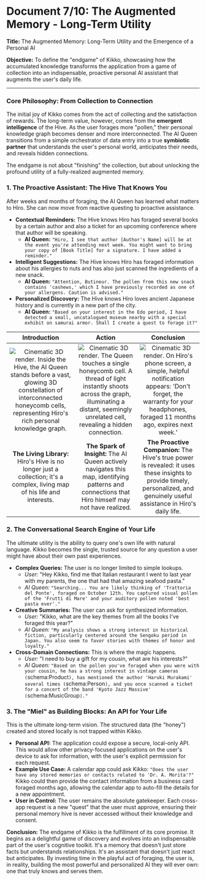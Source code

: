 # Document 7/10: The Augmented Memory - Long-Term Utility

**Title:** The Augmented Memory: Long-Term Utility and the Emergence of a Personal AI

**Objective:** To define the "endgame" of Kikko, showcasing how the accumulated knowledge transforms the application from a game of collection into an indispensable, proactive personal AI assistant that augments the user's daily life.

---

### **Core Philosophy: From Collection to Connection**

The initial joy of Kikko comes from the act of collecting and the satisfaction of rewards. The long-term value, however, comes from the **emergent intelligence** of the Hive. As the user forages more "pollen," their personal knowledge graph becomes denser and more interconnected. The AI Queen transitions from a simple orchestrator of data entry into a true **symbiotic partner** that understands the user's personal world, anticipates their needs, and reveals hidden connections.

The endgame is not about "finishing" the collection, but about unlocking the profound utility of a fully-realized augmented memory.

### **1. The Proactive Assistant: The Hive That Knows You**

After weeks and months of foraging, the AI Queen has learned what matters to Hiro. She can now move from reactive questing to proactive assistance.

*   **Contextual Reminders:** The Hive knows Hiro has foraged several books by a certain author and also a ticket for an upcoming conference where that author will be speaking.
    *   **AI Queen:** `"Hiro, I see that author [Author's Name] will be at the event you're attending next week. You might want to bring your copy of [Book Title] for a signature. I have added a reminder."`
*   **Intelligent Suggestions:** The Hive knows Hiro has foraged information about his allergies to nuts and has also just scanned the ingredients of a new snack.
    *   **AI Queen:** `"Attention, Butineur. The pollen from this new snack contains 'cashews,' which I have previously recorded as one of your allergens. Caution is advised."`
*   **Personalized Discovery:** The Hive knows Hiro loves ancient Japanese history and is currently in a new part of the city.
    *   **AI Queen:** `"Based on your interest in the Edo period, I have detected a small, uncatalogued museum nearby with a special exhibit on samurai armor. Shall I create a quest to forage it?"`

| Introduction | Action | Conclusion |
| :---: | :---: | :---: |
| <img src="illustrations/longterm_intro.png" alt="Cinematic 3D render. Inside the Hive, the AI Queen stands before a vast, glowing 3D constellation of interconnected honeycomb cells, representing Hiro's rich personal knowledge graph."> | <img src="illustrations/longterm_action.png" alt="Cinematic 3D render. The Queen touches a single honeycomb cell. A thread of light instantly shoots across the graph, illuminating a distant, seemingly unrelated cell, revealing a hidden connection."> | <img src="illustrations/longterm_conclusion.png" alt="Cinematic 3D render. On Hiro's phone screen, a simple, helpful notification appears: 'Don't forget, the warranty for your headphones, foraged 11 months ago, expires next week.'"> |
| **The Living Library:** Hiro's Hive is no longer just a collection; it's a complex, living map of his life and interests. | **The Spark of Insight:** The AI Queen actively navigates this map, identifying patterns and connections that Hiro himself may not have realized. | **The Proactive Companion:** The Hive's true power is revealed: it uses these insights to provide timely, personalized, and genuinely useful assistance in Hiro's daily life. |

### **2. The Conversational Search Engine of Your Life**

The ultimate utility is the ability to query one's own life with natural language. Kikko becomes the single, trusted source for any question a user might have about their own past experiences.

*   **Complex Queries:** The user is no longer limited to simple lookups.
    *   *User:* "Hey Kikko, find me that Italian restaurant I went to last year with my parents, the one that had that amazing seafood pasta."
    *   *AI Queen:* `"Searching... You are likely thinking of 'Trattoria del Ponte', foraged on October 12th. You captured visual pollen of the 'Frutti di Mare' and your auditory pollen noted 'best pasta ever'."`
*   **Creative Summaries:** The user can ask for synthesized information.
    *   *User:* "Kikko, what are the key themes from all the books I've foraged this year?"
    *   *AI Queen:* `"My analysis shows a strong interest in historical fiction, particularly centered around the Sengoku period in Japan. You also seem to favor stories with themes of honor and loyalty."`
*   **Cross-Domain Connections:** This is where the magic happens.
    *   *User:* "I need to buy a gift for my cousin, what are his interests?"
    *   *AI Queen:* `"Based on the pollen you've foraged when you were with your cousin, he has a strong interest in vintage cameras (`schema:Product`), has mentioned the author 'Haruki Murakami' several times (`schema:Person`), and you once scanned a ticket for a concert of the band 'Kyoto Jazz Massive' (`schema:MusicGroup`)."`

### **3. The "Miel" as Building Blocks: An API for Your Life**

This is the ultimate long-term vision. The structured data (the "honey") created and stored locally is not trapped within Kikko.

*   **Personal API:** The application could expose a secure, local-only API. This would allow other privacy-focused applications on the user's device to ask for information, with the user's explicit permission for each request.
*   **Example Use Case:** A calendar app could ask Kikko: `"Does the user have any stored memories or contacts related to 'Dr. A. Morita'?"` Kikko could then provide the contact information from a business card foraged months ago, allowing the calendar app to auto-fill the details for a new appointment.
*   **User in Control:** The user remains the absolute gatekeeper. Each cross-app request is a new "quest" that the user must approve, ensuring their personal memory hive is never accessed without their knowledge and consent.

**Conclusion:**
The endgame of Kikko is the fulfillment of its core promise. It begins as a delightful game of discovery and evolves into an indispensable part of the user's cognitive toolkit. It's a memory that doesn't just store facts but understands relationships. It's an assistant that doesn't just react but anticipates. By investing time in the playful act of foraging, the user is, in reality, building the most powerful and personalized AI they will ever own: one that truly knows and serves them.